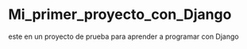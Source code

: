 # Mi_primer_proyecto_con_Django
este en un proyecto de prueba para aprender a programar con Django 
